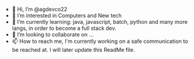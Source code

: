 - 👋 Hi, I’m @agdevco22
- 👀 I’m interested in Computers and New tech
- 🌱 I’m currently learning: java, javascript, batch, python and many more langs, in order to become a full stack dev.
- 💞️ I’m looking to collaborate on ...
- 📫 How to reach me, I'm currently working on a safe communication to be reached at. I will later update this ReadMe file.

